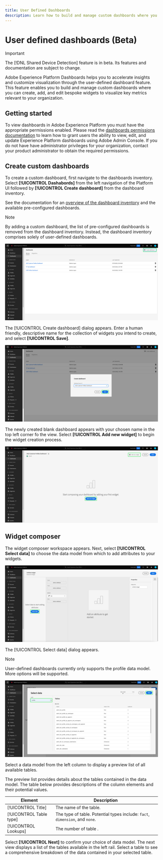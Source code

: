 ```yaml
---
title: User Defined Dashboards
description: Learn how to build and manage custom dashboards where you can create, add, and edit bespoke widgets to visualize key metrics.
---
```

# User defined dashboards (Beta)

>[!IMPORTANT]
>
>The [!DNL Shared Device Detection] feature is in beta. Its features and documentation are subject to change.

Adobe Experience Platform Dashboards helps you to accelerate insights and customize visualization through the user-defined dashboard feature. This feature enables you to build and manage custom dashboards where you can create, add, and edit bespoke widgets to visualize key metrics relevant to your organization.

## Getting started

To view dashboards in Adobe Experience Platform you must have the appropriate permissions enabled. Please read the [dashboards permissions documentation](./permissions.md#available-permissions) to learn how to grant users the ability to view, edit, and update Experience Platform dashboards using Adobe Admin Console. If you do not have have administrator privileges for your organization, contact your product administrator to obtain the required permissions.

## Create custom dashboards

To create a custom dashboard, first navigate to the dashboards inventory. Select **[!UICONTROL Dashabords]** from the left navigation of the Platform UI followed by **[!UICONTROL Create dashboard]** from the dashboard inventory.

See the documentation for an [overview of the dashboard inventory](./inventory.md) and the available pre-configured dashboards.

>[!NOTE]
>
>By adding a custom dashboard, the list of pre-configured dashboards is removed from the dashboard inventory. Instead, the dashboard inventory comprises solely of user-defined dashboards.

![The dashboard inventory with "Create dashboard" highlighted.](./images/user-defined-dashboards/create-dashboard.png)

The [!UICONTROL Create dashboard] dialog appears. Enter a human friendly, descriptive name for the collection of widgets you intend to create, and select **[!UICONTROL Save]**.

![The Create dashboard dialog.](./images/user-defined-dashboards/create-dashboard-dialog.png)

The newly created blank dashboard appears with your chosen name in the top left corner fo the view. Select **[!UICONTROL Add new widget]** to begin the widget creation process.

![The new empty dashboard with Add new widget highlighted.](./images/user-defined-dashboards/add-new-widget.png)

## Widget composer

The widget composer workspace appears. Next, select **[!UICONTROL Select data]** to choose the data model from which to add attributes to your widgets. 

![The widget composer workspace.](./images/user-defined-dashboards/widget-composer.png)

The [!UICONTROL Select data] dialog appears.

>[!NOTE]
>
>User-defined dashboards currently only supports the profile data model. More options will be supported.

![The select data dialog](./images/user-defined-dashboards/select-data-dialog.png)

Select a data model from the left column to display a preview list of all available tables. 

The preview list provides details about the tables contained in the data model. The table below provides descriptions of the column elements and their potential values.

| Element | Description |
|---|---|
|[!UICONTROL Title] | The name of the table.|
|[!UICONTROL Table type] | The type of table. Potential types include: `fact`, `dimension`, and `none`. |
|[!UICONTROL Lookups] | The number of table .|

<!-- accurate descriptions required -->

Select **[!UICONTROL Next]** to confirm your choice of data model. The next view displays a list of the tables available in the left rail. Select a table to see a comprehensive breakdown of the data contained in your selected table.

